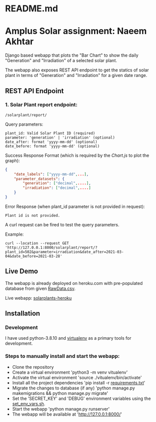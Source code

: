 # README.md

# Amplus Solar assignment: Naeem Akhtar
Django based webapp that plots the "Bar Chart" to show the daily "Generation" and "Irradiation" of a selected solar plant.

The webapp also exposes REST API endpoint to get the statics of solar plant in terms of "Generation" and "Irradiation" for a given date range.

## REST API Endpoint
### 1. Solar Plant report endpoint:
```
/solarplant/report/
```

Query parameters:
```
plant_id: Valid Solar Plant ID (required)
parameter: 'generation' | 'irradiation' (optional) 
date_after: format 'yyyy-mm-dd' (optional)
date_before: format 'yyyy-mm-dd' (optional)
```

Success Response Format (which is required by the *Chart.js* to plot the graph):
``` json json_schema
{
    "date_labels": ["yyyy-mm-dd",...],
    "parameter_datasets": {
        "generation": ["decimal",....],
        "irradiation": ["decimal",....]
    }
}
```

Error Response (when plant_id parameter is not provided in request): 
```
Plant id is not provided.
```

A curl request can be fired to test the query parameters.

Example: 
```
curl --location --request GET 'http://127.0.0.1:8000/solarplant/report/?plant_id=502&parameter=irradiation&date_after=2021-03-04&date_before=2021-03-28'
```

## Live Demo
The webapp is already deployed on heroku.com with pre-populated database from given [RawData.csv](RawData.csv).

Live webapp: [solarplants-heroku](https://solarplants-naeem.herokuapp.com/)

## Installation

### Development
I have used python-3.8.10 and [virtualenv](https://docs.python.org/3/library/venv.html) as a primary tools for development.

### Steps to manually install and start the webapp:
* Clone the repository
* Create a virtual environment 'python3 -m venv vitualenv'
* Activate the virtual environment 'source ./vitualenv/bin/activate'
* Install all the project dependencies 'pip install -r [requirements.txt](requirements.txt)'
* Migrate the changes to database (if any) 'python manage.py makemigrations && python manage.py migrate'
* Set the 'SECRET_KEY' and 'DEBUG' environment variables using the [set_env_vars.sh](scripts/set_env_vars.sh).
* Start the webapp 'python manage.py runserver'
* The webapp will be available at 'http://127.0.0.1:8000/'


